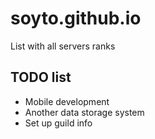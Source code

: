 # soyto.github.io

List with all servers ranks

## TODO list

- Mobile development
- Another data storage system
- Set up guild info
